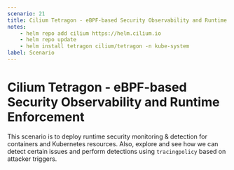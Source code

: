 ```yaml
---
scenario: 21
title: Cilium Tetragon - eBPF-based Security Observability and Runtime Enforcement
notes:
    - helm repo add cilium https://helm.cilium.io
    - helm repo update
    - helm install tetragon cilium/tetragon -n kube-system
label: Scenario
---
```


# Cilium Tetragon - eBPF-based Security Observability and Runtime Enforcement

This scenario is to deploy runtime security monitoring & detection for containers and Kubernetes resources. Also, explore and see how we can detect certain issues and perform detections using `tracingpolicy` based on attacker triggers.

